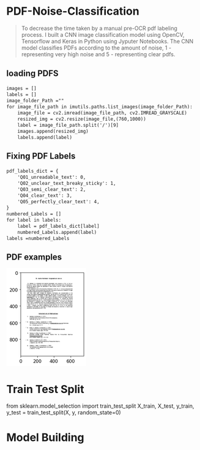 # PDF-Noise-Classification

> To decrease the time taken by a manual pre-OCR pdf labeling process. I built a CNN image classification model using OpenCV, Tensorflow and Keras in Python using Jyputer Notebooks. The CNN model classifies PDFs according to the amount of noise, 1 - representing very high noise and 5 - representing clear pdfs.

## loading PDFS
``` {.python}
images = []
labels = []
image_folder_Path =""
for image_file_path in imutils.paths.list_images(image_folder_Path):
    image_file = cv2.imread(image_file_path, cv2.IMREAD_GRAYSCALE)
    resized_img = cv2.resize(image_file,(760,1000))
    label = image_file_path.split('/')[9]
    images.append(resized_img)
    labels.append(label)
```

## Fixing PDF Labels
``` {.python}
pdf_labels_dict = {
    'Q01_unreadable_text': 0,
    'Q02_unclear_text_breaky_sticky': 1,
    'Q03_semi_clear_text': 2,
    'Q04_clear_text': 3,
    'Q05_perfectly_clear_text': 4,
}
numbered_Labels = []
for label in labels:
    label = pdf_labels_dict[label]
    numbered_Labels.append(label)
labels =numbered_Labels
``` 

## PDF examples
![alt text](https://github.com/Kovenda/CNN-PDF-Noise-Classification/blob/main/pdf1.png?raw=true)

# Train Test Split
from sklearn.model_selection import train_test_split
X_train, X_test, y_train, y_test = train_test_split(X, y, random_state=0)

# Model Building
``` {.python}
``` 



